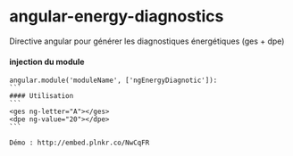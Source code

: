 # angular-energy-diagnostics
Directive angular pour générer les diagnostiques énergétiques (ges + dpe)

#### injection du module
````
angular.module('moduleName', ['ngEnergyDiagnotic']):
```
#### Utilisation
```
<ges ng-letter="A"></ges>
<dpe ng-value="20"></dpe>
```

Démo : http://embed.plnkr.co/NwCqFR
